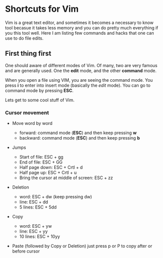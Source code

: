 # Shortcuts for Vim

Vim is a great text editor, and sometimes it becomes a necessary to know tool becasue it takes less memory and you can do pretty much everything if you this tool well.
Here I am listing few commands and hacks that one can use to do file edits. 

## First thing first

One should aware of different modes of Vim. Of many, two are very famous and are generally used. One the **edit** mode, and the other **command** mode. 

When you open a file using VIM, you are seeing the command mode. You press **i** to enter into insert mode (basically the *edit* mode). You can go to command mode by pressing **ESC**. 

Lets get to some cool stuff of Vim. 

### Cursor movement

* Move word by word 
	+ forward: command mode (**ESC**) and then keep pressing **w**
	+ backward: command mode (**ESC**) and then keep pressing **b**
	 
* Jumps
	+ Start of file: ESC + gg
	+ End of file: ESC + GG
	+ Half page down: ESC + Crtl + d 
	+ Half page up: ESC + Crtl + u
	+ Bring the cursor at middle of screen: ESC + zz
* Deletion
	+ word: ESC + dw (keep pressing dw) 
	+ line: ESC + dd 
	+ 5 lines: ESC + 5dd 
* Copy
	+ word: ESC + yw
	+ line: ESC + yy 
	+ 10 lines: ESC + 10yy 

* Paste  (followed by Copy or Deletion)
	just press p or P to copy after or before cursor
